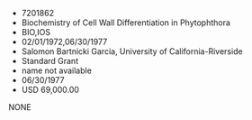 * 7201862
* Biochemistry of Cell Wall Differentiation in Phytophthora
* BIO,IOS
* 02/01/1972,06/30/1977
* Salomon Bartnicki Garcia, University of California-Riverside
* Standard Grant
*   name not available
* 06/30/1977
* USD 69,000.00

NONE